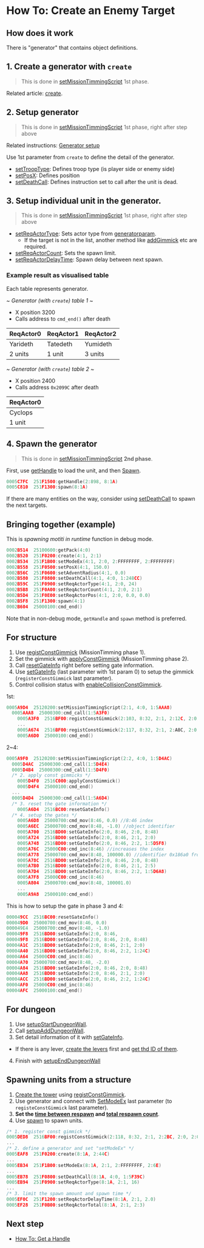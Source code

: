# How To: Create an Enemy Target

## How does it work

There is "generator" that contains object definitions.

## 1. Create a generator with `create`

> This is done in [setMissionTimmingScript](../setmissiontimmingscript.md) 1st phase.

Related article: [create](../create.md).

## 2. Setup generator

> This is done in [setMissionTimmingScript](../setmissiontimmingscript.md) 1st phase, right after step above

Related instructions: [Generator setup](./category.md#generator-setup)

Use 1st parameter from `create` to define the detail of the generator.

- [setTroopType](../settrooptype.md): Defines troop type (is player side or enemy side)
- [setPosX](../setposx.md): Defines position
- [setDeathCall](../setdeathcall.md): Defines instruction set to call after the unit is dead.

## 3. Setup individual unit in the generator.

> This is done in [setMissionTimmingScript](../setmissiontimmingscript.md) 1st phase, right after step above

- [setReqActorType](../setreqactortype.md): Sets actor type from [generatorparam](./reference-table.md#generatorparam).
  - If the target is not in the list, another method like [addGimmick](../addgimmick.md) etc are required.
- [setReqActorCount](../setreqactorcount.md): Sets the spawn limit.
- [setReqActorDelayTime](../setreqactordelaytime.md): Spawn delay between next spawn.

### Example result as visualised table

Each table represents generator.

*~ Generator (with `create`) table 1 ~*

- X position 3200
- Calls address to `cmd_end()` after death

|ReqActor0|ReqActor1|ReqActor2|
|---|---|---|
|Yarideth|Tatedeth|Yumideth|
|2 units|1 unit|3 units|

*~ Generator (with `create`) table 2 ~*

- X position 2400
- Calls address `0x2099C` after death

|ReqActor0|
|---|
|Cyclops|
|1 unit|

## 4. Spawn the generator

> This is done in [setMissionTimmingScript](../setmissiontimmingscript.md) **2nd phase**.

First, use [getHandle](../gethandle.md) to load the unit, and then [Spawn](../spawn.md).

```c
0005C7FC  251F1500:getHandle(2:898, 8:1A)
0005C810  251F1300:spawn(8:1A)
```

If there are many entities on the way, consider using [setDeathCall](../setdeathcall.md) to spawn the next targets.

## Bringing together (example)

This is *spawning motiti in runtime* function in debug mode.

```c
0002B514  25100600:getPack(4:0)
0002B520  251F0200:create(4:1, 2:1)
0002B534  251F1B00:setModeEx(4:1, 2:0, 2:FFFFFFFF, 2:FFFFFFFF)
0002B558  251F0500:setPosX(4:1, 150.0)
0002B56C  251F0600:setAdventRadius(4:1, 0.0)
0002B580  251F0800:setDeathCall(4:1, 4:0, 1:248CC)
0002B59C  251F0900:setReqActorType(4:1, 2:0, 24)
0002B5B8  251F0A00:setReqActorCount(4:1, 2:0, 2:1)
0002B5D4  251F0E00:setReqActorPos(4:1, 2:0, 0.0, 0.0)
0002B5F8  251F1300:spawn(4:1)
0002B604  25000100:cmd_end()
```

Note that in non-debug mode, `getHandle` and `spawn` method is preferred.

## For structure

1. Use [registConstGimmick](../registconstgimmick.md) (MissionTimming phase 1).
2. Set the gimmick with [applyConstGimmick](../applyconstgimmick.md) (MissionTimming phase 2).
3. Call [resetGateInfo](../resetgateinfo.md) right before setting gate information.
4. Use [setGateInfo](../setgateinfo.md) (last parameter with 1st param 0) to setup the gimmick (`registerConstGimmick` last parameter).
5. Control collision status with [enableCollisionConstGimmick](../enablecollisionconstgimmick.md).

1st:

```c
0005A9D4  25120200:setMissionTimmingScript(2:1, 4:0, 1:5AAA8)
  0005AAA8  25000300:cmd_call(1:5A3F0)
    0005A3F0  2516BF00:registConstGimmick(2:103, 8:32, 2:1, 2:12C, 2:0, 2:0, 2:1, 2:1, 2:1, 2:384, 2:186A0)
    ...
    0005A674  2516BF00:registConstGimmick(2:117, 8:32, 2:1, 2:A8C, 2:0, 2:0, 2:1, 2:1, 2:1, 2:12C, 2:186A9)
    0005A6D0  25000100:cmd_end()
```

2~4:

```c
0005A9F0  25120200:setMissionTimmingScript(2:2, 4:0, 1:5D4AC)
  0005D4AC  25000300:cmd_call(1:5D4E4)
  0005D4B4  25000300:cmd_call(1:5D4F0)
  /* 2. apply const gimmicks */
    0005D4F0  2516C000:applyConstGimmick()
    0005D4F4  25000100:cmd_end()
  ...
  0005D4D4  25000300:cmd_call(1:5A6D4)
  /* 3. reset the gate information */
    0005A6D4  2516BC00:resetGateInfo()
  /* 4. setup the gates */
    0005A6D8  25000700:cmd_mov(8:46, 0.0) //8:46 index
    0005A6EC  25000700:cmd_mov(8:48, -1.0) //object identifier
    0005A700  2516BD00:setGateInfo(2:0, 8:46, 2:0, 8:48)
    0005A724  2516BD00:setGateInfo(2:0, 8:46, 2:1, 2:0)
    0005A748  2516BD00:setGateInfo(2:0, 8:46, 2:2, 1:5D5F8)
    0005A76C  25000C00:cmd_inc(8:46) //increases the index
    0005A778  25000700:cmd_mov(8:48, 100000.0) //identifier 0x186a0 from constgimmick
    0005A78C  2516BD00:setGateInfo(2:0, 8:46, 2:0, 8:48)
    0005A7B0  2516BD00:setGateInfo(2:0, 8:46, 2:1, 2:5)
    0005A7D4  2516BD00:setGateInfo(2:0, 8:46, 2:2, 1:5D6A8)
    0005A7F8  25000C00:cmd_inc(8:46)
    0005A804  25000700:cmd_mov(8:48, 100001.0)
    ...
    0005A9A8  25000100:cmd_end()
```




This is how to setup the gate in phase 3 and 4:

```c
000049CC  2516BC00:resetGateInfo()
000049D0  25000700:cmd_mov(8:46, 0.0)
000049E4  25000700:cmd_mov(8:48, -1.0)
000049F8  2516BD00:setGateInfo(2:0, 8:46,
000049F8  2516BD00:setGateInfo(2:0, 8:46, 2:0, 8:48)
00004A1C  2516BD00:setGateInfo(2:0, 8:46, 2:1, 2:0)
00004A40  2516BD00:setGateInfo(2:0, 8:46, 2:2, 1:24C)
00004A64  25000C00:cmd_inc(8:46)
00004A70  25000700:cmd_mov(8:48, -2.0)
00004A84  2516BD00:setGateInfo(2:0, 8:46, 2:0, 8:48)
00004AA8  2516BD00:setGateInfo(2:0, 8:46, 2:1, 2:0)
00004ACC  2516BD00:setGateInfo(2:0, 8:46, 2:2, 1:24C)
00004AF0  25000C00:cmd_inc(8:46)
00004AFC  25000100:cmd_end()
```

## For dungeon

1. Use [setupStartDungeonWall](../setupstartdungeonwall.md).
2. Call [setupAddDungeonWall](../setupadddungeonwall.md).
3. Set detail information of it with [setGateInfo](../setgateinfo.md).
  - If there is any lever, [create the levers](../setreqactortype.md) first and [get thd ID of them](../setreqactoruniqueid.md).
4. Finish with [setupEndDungeonWall](../setupenddungeonwall.md)

## Spawning units from a structure

1. [Create the tower](./how-to-create-an-enemy-target.md#for-structure) using [registConstGimmick](../registconstgimmick.md).
2. Use generator and connect with [SetModeEx](../setmodeex.md) last parameter  (to `registeConstGimmick` last parameter).
3. **Set the [time between respawn](../setreqactordelaytime.md) and [total respawn count](../setreqactortotal.md)**.
4. Use [spawn](../spawn.md) to spawn units.

```c
/* 1. register const gimmick */
0005DED8  2516BF00:registConstGimmick(2:118, 8:32, 2:1, 2:2BC, 2:0, 2:0, 2:0, 2:1, 2:1, 2:12C, 2:6E)
...
/* 2. define a generator and set "setModeEx" */
0005EAF8  251F0200:create(8:1A, 2:44C)
...
0005EB34  251F1B00:setModeEx(8:1A, 2:1, 2:FFFFFFFF, 2:6E)
...
0005EB78  251F0800:setDeathCall(8:1A, 4:0, 1:5F39C)
0005EB94  251F0900:setReqActorType(8:1A, 2:1, 16)
...
/* 3. limit the spawn amount and spawn time */
0005EF0C  251F1200:setReqActorDelayTime(8:1A, 2:1, 2.0)
0005EF28  251F0B00:setReqActorTotal(8:1A, 2:1, 2:3)
```

## Next step

- [How To: Get a Handle](./how-to-get-a-handle.md)